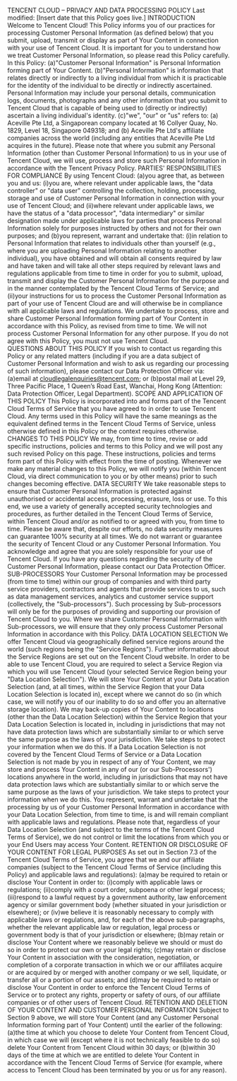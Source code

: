 TENCENT CLOUD – PRIVACY AND DATA PROCESSING POLICY
Last modified: [Insert date that this Policy goes live.]
INTRODUCTION  
Welcome to Tencent Cloud!
This Policy informs you of our practices for processing Customer Personal Information (as defined below) that you submit, upload, transmit or display as part of Your Content in connection with your use of Tencent Cloud.  It is important for you to understand how we treat Customer Personal Information, so please read this Policy carefully. 
In this Policy:
(a)"Customer Personal Information" is Personal Information forming part of Your Content.
(b)"Personal Information" is information that relates directly or indirectly to a living individual from which it is practicable for the identity of the individual to be directly or indirectly ascertained. Personal Information may include your personal details, communication logs, documents, photographs and any other information that you submit to Tencent Cloud that is capable of being used to (directly or indirectly) ascertain a living individual's identity. 
(c)"we", "our" or "us" refers to: (a) Aceville Pte Ltd, a Singaporean company located at 16 Collyer Quay, No. 1829, Level 18, Singapore 049318; and (b) Aceville Pte Ltd's affiliate companies across the world (including any entities that Aceville Pte Ltd acquires in the future).
Please note that where you submit any Personal Information (other than Customer Personal Information) to us in your use of Tencent Cloud, we will use, process and store such Personal Information in accordance with the Tencent Privacy Policy. 
PARTIES' RESPONSIBILITIES FOR COMPLIANCE
By using Tencent Cloud:
(a)you agree that, as between you and us:
(i)you are, where relevant under applicable laws, the "data controller" or "data user" controlling the collection, holding, processing, storage and use of Customer Personal Information in connection with your use of Tencent Cloud; and 
(ii)where relevant under applicable laws, we have the status of a "data processor", "data intermediary" or similar designation made under applicable laws for parties that process Personal Information solely for  purposes instructed by others and not for their own purposes; and
(b)you represent, warrant and undertake that:
(i)in relation to Personal Information that relates to individuals other than yourself (e.g., where you are uploading Personal Information relating to another individual), you have obtained and will obtain all consents required by law and have taken and will take all other steps required by relevant laws and regulations applicable from time to time in order for you to submit, upload, transmit and display the Customer Personal Information for the purpose and in the manner contemplated by the Tencent Cloud Terms of Service; and
(ii)your instructions for us to process the Customer Personal Information as part of your use of Tencent Cloud are and will otherwise be in compliance with all applicable laws and regulations.
We undertake to process, store and share Customer Personal Information forming part of Your Content in accordance with this Policy, as revised from time to time.  We will not process Customer Personal Information for any other purpose.
If you do not agree with this Policy, you must not use Tencent Cloud.   
QUESTIONS ABOUT THIS POLICY
If you wish to contact us regarding this Policy or any related matters (including if you are a data subject of Customer Personal Information and wish to ask us regarding our processing of such information), please contact our Data Protection Officer via: 
(a)email at cloudlegalenquiries@tencent.com; or 
(b)postal mail at Level 29, Three Pacific Place, 1 Queen’s Road East, Wanchai, Hong Kong (Attention: Data Protection Officer, Legal Department).
SCOPE AND APPLICATION OF THIS POLICY 
This Policy is incorporated into and forms part of the Tencent Cloud Terms of Service that you have agreed to in order to use Tencent Cloud. Any terms used in this Policy will have the same meanings as the equivalent defined terms in the Tencent Cloud Terms of Service, unless otherwise defined in this Policy or the context requires otherwise. 
CHANGES TO THIS POLICY 
We may, from time to time, revise or add specific instructions, policies and terms to this Policy and we will post any such revised Policy on this page. These instructions, policies and terms form part of this Policy with effect from the time of posting. 
Whenever we make any material changes to this Policy, we will notify you (within Tencent Cloud, via direct communication to you or by other means) prior to such changes becoming effective.
DATA SECURITY
We take reasonable steps to ensure that Customer Personal Information is protected against unauthorised or accidental access, processing, erasure, loss or use.  To this end, we use a variety of generally accepted security technologies and procedures, as further detailed in the Tencent Cloud Terms of Service, within Tencent Cloud and/or as notified to or agreed with you, from time to time. 
Please be aware that, despite our efforts, no data security measures can guarantee 100% security at all times.  We do not warrant or guarantee the security of Tencent Cloud or any Customer Personal Information.  You acknowledge and agree that you are solely responsible for your use of Tencent Cloud.
If you have any questions regarding the security of the Customer Personal Information, please contact our Data Protection Officer. 
SUB-PROCESSORS 
Your Customer Personal Information may be processed (from time to time) within our group of companies and with third party service providers, contractors and agents that provide services to us, such as data management services, analytics and customer service support (collectively, the "Sub-processors"). Such processing by Sub-processors will only be for the purposes of providing and supporting our provision of Tencent Cloud to you. 
Where we share Customer Personal Information with Sub-processors, we will ensure that they only process Customer Personal Information in accordance with this Policy. 
DATA LOCATION SELECTION
We offer Tencent Cloud via geographically defined service regions around the world (such regions being the "Service Regions"). Further information about the Service Regions are set out on the Tencent Cloud website.
In order to be able to use Tencent Cloud, you are required to select a Service Region via which you will use Tencent Cloud (your selected Service Region being your "Data Location Selection"). We will store Your Content at your Data Location Selection (and, at all times, within the Service Region that your Data Location Selection is located in), except where we cannot do so (in which case, we will notify you of our inability to do so and offer you an alternative storage location). 
We may back-up copies of Your Content to locations (other than the Data Location Selection) within the Service Region that your Data Location Selection is located in, including in jurisdictions that may not have data protection laws which are substantially similar to or which serve the same purpose as the laws of your jurisdiction. We take steps to protect your information when we do this.
If a Data Location Selection is not covered by the Tencent Cloud Terms of Service or a Data Location Selection is not made by you in respect of any of Your Content, we may store and process Your Content in any of our (or our Sub-Processors') locations anywhere in the world, including in jurisdictions that may not have data protection laws which are substantially similar to or which serve the same purpose as the laws of your jurisdiction. We take steps to protect your information when we do this.
You represent, warrant and undertake that the processing by us of your Customer Personal Information in accordance with your Data Location Selection, from time to time, is and will remain compliant with applicable laws and regulations.
Please note that, regardless of your Data Location Selection (and subject to the terms of the Tencent Cloud Terms of Service), we do not control or limit the locations from which you or your End Users may access Your Content.
RETENTION OR DISCLOSURE OF YOUR CONTENT FOR LEGAL PURPOSES 
As set out in Section 7.3 of the Tencent Cloud Terms of Service, you agree that we and our affiliate companies (subject to the Tencent Cloud Terms of Service (including this Policy) and applicable laws and regulations):
(a)may be required to retain or disclose Your Content in order to: 
(i)comply with applicable laws or regulations; 
(ii)comply with a court order, subpoena or other legal process; 
(iii)respond to a lawful request by a government authority, law enforcement agency or similar government body (whether situated in your jurisdiction or elsewhere); or 
(iv)we believe it is reasonably necessary to comply with applicable laws or regulations, 
and, for each of the above sub-paragraphs, whether the relevant applicable law or regulation, legal process or government body is that of your jurisdiction or elsewhere; 
(b)may retain or disclose Your Content where we reasonably believe we should or must do so in order to protect our own or your legal rights; 
(c)may retain or disclose Your Content in association with the consideration, negotiation, or completion of a corporate transaction in which we or our affiliates acquire or are acquired by or merged with another company or we sell, liquidate, or transfer all or a portion of our assets; and 
(d)may be required to retain or disclose Your Content in order to enforce the Tencent Cloud Terms of Service or to protect any rights, property or safety of ours, of our affiliate companies or of other users of Tencent Cloud. 
RETENTION AND DELETION OF YOUR CONTENT AND CUSTOMER PERSONAL INFORMATION
Subject to Section 9 above, we will store Your Content (and any Customer Personal Information forming part of Your Content) until the earlier of the following: 
(a)the time at which you choose to delete Your Content from Tencent Cloud, in which case we will (except where it is not technically feasible to do so) delete Your Content from Tencent Cloud within 30 days; or 
(b)within 30 days of the time at which we are entitled to delete Your Content in accordance with the Tencent Cloud Terms of Service (for example, where access to Tencent Cloud has been terminated by you or us for any reason). 